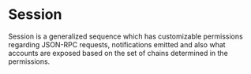 # Session

Session is a generalized sequence which has customizable permissions regarding JSON-RPC requests, notifications emitted and also what accounts are exposed based on the set of chains determined in the permissions.
